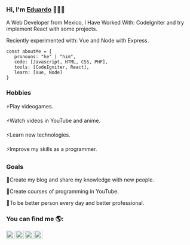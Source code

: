 ### Hi, I'm [Eduardo](https://github.com/jecmar/) 👋👨‍💻

A Web Developer from Mexico, I Have Worked With: CodeIgniter and try implement React with some projects.

Reciently experimented with: Vue and Node with Express.

```JS
const aboutMe = {
   pronouns: "he" | "him",
   code: [Javascript, HTML, CSS, PHP],
   tools: [CodeIgniter, React],
   learn: [Vue, Node]
}
```

### Hobbies
⚡Play videogames.

⚡Watch videos in YouTube and anime.

⚡Learn new technologies.

⚡Improve my skills as a programmer.

### Goals
🌱Create my blog and share my knowledge with new people.

🌱Create courses of programming in YouTube.

🌱To be better person every day and better professional. 


### You can find me 🌎: <br/>

<a href="https://www.facebook.com/profile.php?id=100020434249179">
  <img align="left" alt="jecmar | Twitter" width="22px" src="https://cdn.jsdelivr.net/npm/simple-icons@v3/icons/facebook.svg" />
</a>

<a href="https://twitter.com/jecmar98">
  <img align="left" alt="jecmar | Twitter" width="22px" src="https://cdn.jsdelivr.net/npm/simple-icons@v3/icons/twitter.svg" />
</a>

<a href="https://instagram.com/mr.jecmar/">
  <img align="left" alt="jecmar Email" width="22px" src="https://cdn.jsdelivr.net/npm/simple-icons@v3/icons/instagram.svg" />
</a>

<a href="mailto:jecmareduardo@gmail.com">
  <img align="left" alt="jecmar Email" width="22px" src="https://cdn.jsdelivr.net/npm/simple-icons@v3/icons/gmail.svg" />
</a>

<!--
**Jecmar/jecmar** is a ✨ _special_ ✨ repository because its `README.md` (this file) appears on your GitHub profile.

Here are some ideas to get you started:

- 🔭 I’m currently working on ...
- 🌱 I’m currently learning ...
- 👯 I’m looking to collaborate on ...
- 🤔 I’m looking for help with ...
- 💬 Ask me about ...
- 📫 How to reach me: ...
- 😄 Pronouns: ...
- ⚡ Fun fact: ...
-->

